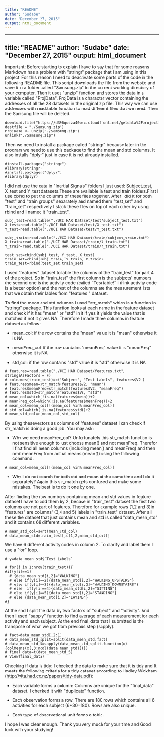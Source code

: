 ```yaml
---
title: "README"
author: "Sudabe"
date: "December 27, 2015"
output: html_document
---
```

---
title: "README"
author: "Sudabe"
date: "December 27, 2015"
output: html_document
---
Important: Before starting to explain I have to say that for some reasons Markdown has a problem with "stringr" package that I am using in this project. For this reason I need to deactivate some parts of the code in the following README file.
This script downloads the file from the website and save it in a folder called "Samsung.zip" in the current working directory of your computer. Then it uses "unzip" function and stores the data in a variable called "ProjData". ProjData is a character vector containing the addresses of all the 28 datasets in the original zip file. This way we can use addresses with read.table function to read different files that we need. Then the Samsung file will be deleted.

```{r}
download.file("https://d396qusza40orc.cloudfront.net/getdata%2Fprojectfiles%2FUCI%20HAR%20Dataset.zip", destfile = "./Samsung.zip")
ProjData <- unzip("./Samsung.zip")
unlink("./Samsung.zip")
```

Then we need to install a package called "stringr" because later in the program we need to use this package to find the mean and std columns. It also installs "dplyr" just in case it is not already installed.

```{r}
#install.packages("stringr")
#library(stringr)
#install.packages("dplyr")
#library(dplyr)
```

I did not use the data in "Inertial Signals" folders I just used: Subject_test, X_test and Y_test datasets.These are available in test and train folders.First I use cbind to put the columns of these files together. After I did it for both "test" and "train groups" separately and named them "test_set" and "train_set" respectively I stack these files on top of each other by using rbind and I named it "train_test".

```{r}
subj_test=read.table("./UCI HAR Dataset/test/subject_test.txt")
X_test=read.table("./UCI HAR Dataset/test/X_test.txt")
Y_test=read.table("./UCI HAR Dataset/test/Y_test.txt")

subj_train=read.table("./UCI HAR Dataset/train/subject_train.txt")
X_train=read.table("./UCI HAR Dataset/train/X_train.txt")
Y_train=read.table("./UCI HAR Dataset/train/Y_train.txt")

test_set=cbind(subj_test, Y_test, X_test)
train_set=cbind(subj_train, Y_train, X_train)
train_test=rbind(test_set,train_set)
```

I used "features" dataset to lable the columns of the "train_test" for part 4 of the project. So in "train_test" the first column is the subjects' numbers the second one is the activity code (called "Test lable!" I think activity code is a better option) and the rest of the columns are the measurement lists that we obtain their lables from "features " dataset.

To find the mean and std columns I used "str_match" which is a function in "stringr" package.  This function looks at each name in the feature dataset and check if it has "mean" or "std" in it if yes it yields the value that is matched if not it gives NA. Therefore I made three columns in feature dataset as follow:

* mean_col: if the row contains the "mean" value it is  "mean" otherwise it is NA

* meanFreq_col: if the row contains "meanFreq" value it is "meanFreq" otherwise it is NA

* std_col: if the row contains "std" value it is "std" otherwise it is NA

```{r}
# features=read.table("./UCI HAR Dataset/features.txt", stringsAsFactors = F)
# colnames(train_test)=c("Subject", "Test Labels", features$V2 )
# features$mean=str_match(features$V2, "mean")
# features$meanFreq=str_match(features$V2, "meanFreq")
# features$std=str_match(features$V2, "std")
# mean_col=which(!is.na(features$mean))+2
# meanFreq_col=which(!is.na(features$meanFreq))+2
# mean_col=mean_col[!(mean_col %in% meanFreq_col)]
# std_col=which(!is.na(features$std))+2
# mean_std_col=c(mean_col,std_col)

```


By using thesevectors as columns of "features" dataset I can check if str_match is doing a good job.
You may ask:

* Why we need meanFreq_col? Unfortunately this str_match function is not sensitive enough to just choose mean() and not meanFreq. Therefor I first find all mean columns (including mean() and meanFreq) and then omit meanFreq from actual means (mean()) using the following command.

```{r}
# mean_col=mean_col[!(mean_col %in% meanFreq_col)]

```

* Why I do not search for both std and mean at the same time and I do it separately? Again this str_match gets confused and make some mistakes. The best is to do it one by one.

After finding the row numbers containing mean and std values in feature dataset I have to add them by 2, becase in "train_test" dataset the first two columns are not part of features. Therefore for example rows (1,2 and 3)in "features" are columns' (3,4 and 5) labels in "train_test" dataset.
After all these the dataset that just contains mean and std is called "data_mean_std" and it contains 68 different variables.

```{r}
# mean_std_col=sort(mean_std_col)
# data_mean_std=train_test[,c(1,2,mean_std_col)]

```
We have 6 different activity codes in column 2. To clarify and label them I use a "for" loop.

```{r}
# y=data_mean_std$`Test Labels`

# for(i in 1:nrow(train_test)){
#if(y[i]==1)
  # {data_mean_std[i,2]="WALKING"}
  # else if(y[i]==2){data_mean_std[i,2]="WALKING_UPSTAIRS"}
  # else if(y[i]==3){data_mean_std[i,2]="WALKING_DOWNSTAIRS"}
  # else  if(y[i]==4){data_mean_std[i,2]="SITTING"}
  # else if(y[i]==5){data_mean_std[i,2]="STANDING"}
  # else {data_mean_std[i,2]="LAYING"}
#}
```
At the end I split the data by two factors of "subject" and "activity". And then I used "sapply" function to find average of each measurement for each activity and each subject. At the end final_data that I submitted is the transpose of what we got from previous step (sapply).

```{r}
# fact=data_mean_std[,2:1]
# data_mean_std_split=split(data_mean_std,fact)
# data_mean_std_5=sapply(data_mean_std_split,function(x){colMeans(x[,3:ncol(data_mean_std)])})
# final_data=t(data_mean_std_5)
# View(final_data)

```
Checking if data is tidy:
I checked the data to make sure that it is tidy and It meets the following criteria for a tidy dataset according to Hadley Wickham (http://vita.had.co.nz/papers/tidy-data.pdf):

*	Each variable forms a column: Columns are unique for the "final_data" dataset. I checked it with "duplicate" function.

* Each observation forms a row.  There are 180 rows which contains all 6 activities for each subject (6*30=180). Rows are also unique.

* Each type of observational unit forms a table.

I hope I was clear enough. Thank you very much for your time and Good luck with your studying!




